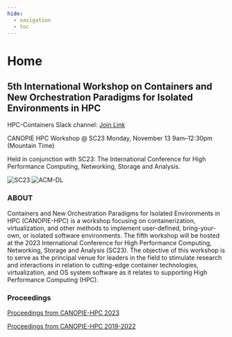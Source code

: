 ```yaml
---
hide:
  - navigation
  - toc
---
```


# Home

## 5th International Workshop on Containers and New Orchestration Paradigms for Isolated Environments in HPC

HPC-Containers Slack channel: [Join Link](http://bit.ly/hpccslack)

CANOPIE HPC Workshop @ SC23
Monday, November 13 9am–12:30pm (Mountain Time)

Held in conjunction with SC23: The International Conference for High Performance Computing, Networking, Storage and Analysis.

![SC23](images/sc23.png) ![ACM-DL](https://identitystandards.acm.org/acmdl/ACM-DL-Logo-flat-black-URL-small.JPG)

### ABOUT

Containers and New Orchestration Paradigms for Isolated Environments in HPC
(CANOPIE-HPC) is a workshop focusing on containerization, virtualization, and
other methods to implement user-defined, bring-your-own, or isolated software
environments. The fifth workshop will be hosted at the 2023 International
Conference for High Performance Computing, Networking, Storage and Analysis
(SC23). The objective of this workshop is to serve as the principal venue for
leaders in the field to stimulate research and interactions in relation to
cutting-edge container technologies, virtualization, and OS system software as
it relates to supporting High Performance Computing (HPC).

### Proceedings

[Proceedings from CANOPIE-HPC 2023](https://dl.acm.org/doi/proceedings/10.1145/3624062?tocHeading=heading4#heading4)

[Proceedings from CANOPIE-HPC 2019-2022](https://ieeexplore.ieee.org/xpl/conhome/1835005/all-proceedings)
